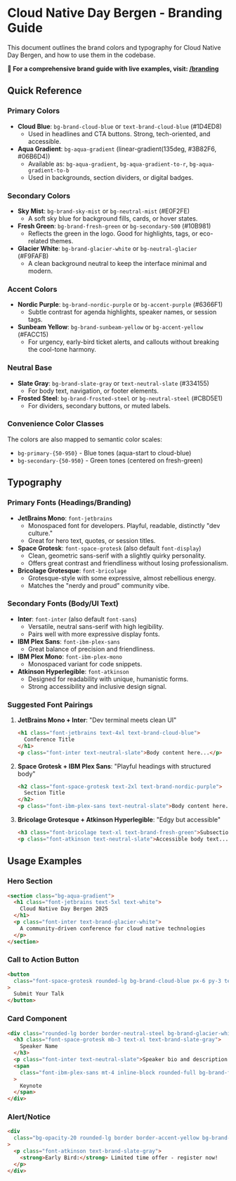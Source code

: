 # Cloud Native Day Bergen - Branding Guide

This document outlines the brand colors and typography for Cloud Native Day Bergen, and how to use them in the codebase.

**📖 For a comprehensive brand guide with live examples, visit: [/branding](/branding)**

## Quick Reference

### Primary Colors

- **Cloud Blue**: `bg-brand-cloud-blue` or `text-brand-cloud-blue` (#1D4ED8)
  - Used in headlines and CTA buttons. Strong, tech-oriented, and accessible.
- **Aqua Gradient**: `bg-aqua-gradient` (linear-gradient(135deg, #3B82F6, #06B6D4))
  - Available as: `bg-aqua-gradient`, `bg-aqua-gradient-to-r`, `bg-aqua-gradient-to-b`
  - Used in backgrounds, section dividers, or digital badges.

### Secondary Colors

- **Sky Mist**: `bg-brand-sky-mist` or `bg-neutral-mist` (#E0F2FE)
  - A soft sky blue for background fills, cards, or hover states.
- **Fresh Green**: `bg-brand-fresh-green` or `bg-secondary-500` (#10B981)
  - Reflects the green in the logo. Good for highlights, tags, or eco-related themes.
- **Glacier White**: `bg-brand-glacier-white` or `bg-neutral-glacier` (#F9FAFB)
  - A clean background neutral to keep the interface minimal and modern.

### Accent Colors

- **Nordic Purple**: `bg-brand-nordic-purple` or `bg-accent-purple` (#6366F1)
  - Subtle contrast for agenda highlights, speaker names, or session tags.
- **Sunbeam Yellow**: `bg-brand-sunbeam-yellow` or `bg-accent-yellow` (#FACC15)
  - For urgency, early-bird ticket alerts, and callouts without breaking the cool-tone harmony.

### Neutral Base

- **Slate Gray**: `bg-brand-slate-gray` or `text-neutral-slate` (#334155)
  - For body text, navigation, or footer elements.
- **Frosted Steel**: `bg-brand-frosted-steel` or `bg-neutral-steel` (#CBD5E1)
  - For dividers, secondary buttons, or muted labels.

### Convenience Color Classes

The colors are also mapped to semantic color scales:

- `bg-primary-{50-950}` - Blue tones (aqua-start to cloud-blue)
- `bg-secondary-{50-950}` - Green tones (centered on fresh-green)

## Typography

### Primary Fonts (Headings/Branding)

- **JetBrains Mono**: `font-jetbrains`
  - Monospaced font for developers. Playful, readable, distinctly "dev culture."
  - Great for hero text, quotes, or session titles.
- **Space Grotesk**: `font-space-grotesk` (also default `font-display`)
  - Clean, geometric sans-serif with a slightly quirky personality.
  - Offers great contrast and friendliness without losing professionalism.
- **Bricolage Grotesque**: `font-bricolage`
  - Grotesque-style with some expressive, almost rebellious energy.
  - Matches the "nerdy and proud" community vibe.

### Secondary Fonts (Body/UI Text)

- **Inter**: `font-inter` (also default `font-sans`)
  - Versatile, neutral sans-serif with high legibility.
  - Pairs well with more expressive display fonts.
- **IBM Plex Sans**: `font-ibm-plex-sans`
  - Great balance of precision and friendliness.
- **IBM Plex Mono**: `font-ibm-plex-mono`
  - Monospaced variant for code snippets.
- **Atkinson Hyperlegible**: `font-atkinson`
  - Designed for readability with unique, humanistic forms.
  - Strong accessibility and inclusive design signal.

### Suggested Font Pairings

1. **JetBrains Mono + Inter**: "Dev terminal meets clean UI"

   ```html
   <h1 class="font-jetbrains text-4xl text-brand-cloud-blue">
     Conference Title
   </h1>
   <p class="font-inter text-neutral-slate">Body content here...</p>
   ```

2. **Space Grotesk + IBM Plex Sans**: "Playful headings with structured body"

   ```html
   <h2 class="font-space-grotesk text-2xl text-brand-nordic-purple">
     Section Title
   </h2>
   <p class="font-ibm-plex-sans text-neutral-slate">Body content here...</p>
   ```

3. **Bricolage Grotesque + Atkinson Hyperlegible**: "Edgy but accessible"
   ```html
   <h3 class="font-bricolage text-xl text-brand-fresh-green">Subsection</h3>
   <p class="font-atkinson text-neutral-slate">Accessible body text...</p>
   ```

## Usage Examples

### Hero Section

```html
<section class="bg-aqua-gradient">
  <h1 class="font-jetbrains text-5xl text-white">
    Cloud Native Day Bergen 2025
  </h1>
  <p class="font-inter text-brand-glacier-white">
    A community-driven conference for cloud native technologies
  </p>
</section>
```

### Call to Action Button

```html
<button
  class="font-space-grotesk rounded-lg bg-brand-cloud-blue px-6 py-3 text-white hover:bg-primary-700"
>
  Submit Your Talk
</button>
```

### Card Component

```html
<div class="rounded-lg border border-neutral-steel bg-brand-glacier-white p-6">
  <h3 class="font-space-grotesk mb-3 text-xl text-brand-slate-gray">
    Speaker Name
  </h3>
  <p class="font-inter text-neutral-slate">Speaker bio and description...</p>
  <span
    class="font-ibm-plex-sans mt-4 inline-block rounded-full bg-brand-fresh-green px-3 py-1 text-sm text-white"
  >
    Keynote
  </span>
</div>
```

### Alert/Notice

```html
<div
  class="bg-opacity-20 rounded-lg border border-accent-yellow bg-brand-sunbeam-yellow p-4"
>
  <p class="font-atkinson text-brand-slate-gray">
    <strong>Early Bird:</strong> Limited time offer - register now!
  </p>
</div>
```
